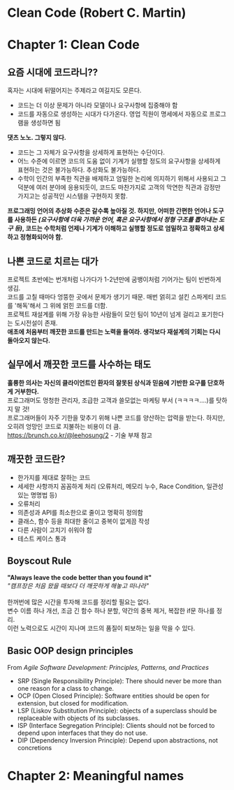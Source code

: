 # Clean Code (Robert C. Martin)
# Chapter 1: Clean Code
## 요즘 시대에 코드라니??
혹자는 시대에 뒤떨어지는 주제라고 여길지도 모른다.  
- 코드는 더 이상 문제가 아니라 모델이나 요구사항에 집중해야 함  
- 코드를 자동으로 생성하는 시대가 다가온다. 영업 직원이 명세에서 자동으로 프로그램을 생성하면 됨  

<b>댓츠 노노. 그렇지 않다.</b>  
- 코드는 그 자체가 요구사항을 상세하게 표현하는 수단이다.  
- 어느 수준에 이르면 코드의 도움 없이 기계가 실행할 정도의 요구사항을 상세하게 표현하는 것은 불가능하다. 추상화도 불가능하다.  
- 수학이 인간의 부족한 직관을 배제하고 엄밀한 논리에 의지하기 위해서 사용되고 그 덕분에 여러 분야에 응용되듯이, 코드도 마찬가지로 고객의 막연한 직관과 감정만 가지고는 성공적인 시스템을 구현하지 못함.  

<b> 프로그래밍 언어의 추상화 수준은 갈수록 높아질 것. 하지만, 어떠한 간편한 언어나 도구를 사용하든 <i>(요구사항에 더욱 가까운 언어, 혹은 요구사항에서 정형 구조를 뽑아내는 도구 등)</i>, 코드는 수학처럼 언제나 기계가 이해하고 실행할 정도로 엄밀하고 정확하고 상세하고 정형화되어야 함. </b>  


## 나쁜 코드로 치르는 대가
프로젝트 초반에는 번개처럼 나가다가 1-2년만에 굼뱅이처럼 기어가는 팀이 빈번하게 생김.  
코드를 고칠 때마다 엉뚱한 곳에서 문제가 생기기 때문. 매번 얽히고 설킨 스파게티 코드를 '해독'해서 그 위에 얽힌 코드를 더함.  
프로젝트 재설계를 위해 가장 유능한 사람들이 모인 팀이 10년이 넘게 걸리고 포기한다는 도시전설이 존재.  
<b>애초에 처음부터 깨끗한 코드를 만드는 노력을 들여라. 생각보다 재설계의 기회는 다시 돌아오지 않는다.</b>  


## 실무에서 깨끗한 코드를 사수하는 태도
<b>훌륭한 의사는 자신의 클라이언트인 환자의 잘못된 상식과 믿음에 기반한 요구를 단호하게 거부한다. </b>  
프로그래머도 멍청한 관리자, 조급한 고객과 쓸모없는 마케팅 부서 (ㅋㅋㅋㅋ....)를 탓하지 말 것!  
프로그래머들이 자주 기한을 맞추기 위해 나쁜 코드를 양산하는 압력을 받는다. 하지만, 오히려 엉망인 코드로 지불하는 비용이 더 큼.  
https://brunch.co.kr/@leehosung/2  - 기술 부채 참고


## 깨끗한 코드란?
- 한가지를 제대로 잘하는 코드  
- 세세한 사항까지 꼼꼼하게 처리 (오류처리, 메모리 누수, Race Condition, 일관성 있는 명명법 등)  
- 오류처리  
- 의존성과 API를 최소한으로 줄이고 명확히 정의함  
- 클래스, 함수 등을 최대한 줄이고 중복이 없게끔 작성  
- 다른 사람이 고치기 쉬워야 함
- 테스트 케이스 통과


## Boyscout Rule
<b>"Always leave the code better than you found it"</b>  
<i>"캠프장은 처음 왔을 때보다 더 깨끗하게 해놓고 떠나라"</i>  
<br>
한꺼번에 많은 시간을 투자해 코드를 정리할 필요는 없다.  
변수 이름 하나 개선, 조금 긴 함수 하나 분할, 약간의 중복 제거, 복잡한 if문 하나를 정리.  
이런 노력으로도 시간이 지나며 코드의 품질이 퇴보하는 일을 막을 수 있다.  


## Basic OOP design principles
From <i>Agile Software Development: Principles, Patterns, and Practices</i>
- SRP (Single Responsibility Principle): There should never be more than one reason for a class to change.
- OCP (Open Closed Principle): Software entities should be open for extension, but closed for modification.
- LSP (Liskov Substitution Principle): objects of a superclass should be replaceable with objects of its subclasses.
- ISP (Interface Segregation Principle): Clients should not be forced to depend upon interfaces that they do not use.
- DIP (Dependency Inversion Principle): Depend upon abstractions, not concretions


# Chapter 2: Meaningful names
